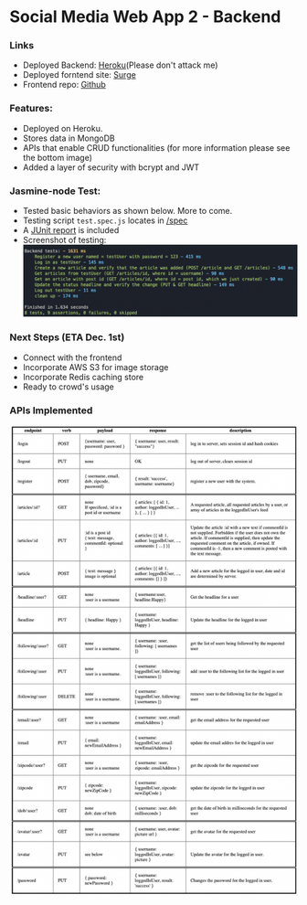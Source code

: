 # Social Media Web App 2 - Backend

### Links

- Deployed Backend: [Heroku](https://comp531-hw6-backend-bk52.herokuapp.com/)(Please don't attack me)
- Deployed forntend site: [Surge](http://ricebook-hw6-bk52.surge.sh/)
- Frontend repo: [Github](https://github.com/Pedifax/Social-Network-Application)

### Features:

- Deployed on Heroku.
- Stores data in MongoDB
- APIs that enable CRUD functionalities (for more information please see the bottom image)
- Added a layer of security with bcrypt and JWT

### Jasmine-node Test:

- Tested basic behaviors as shown below. More to come.
- Testing script <code>test.spec.js</code> locates in [/spec]()
- A [JUnit report]() is included
- Screenshot of testing:
  ![jasmine-node-test-result-image](/jasmine-node_screenshot.png)

### Next Steps (ETA Dec. 1st)
- Connect with the frontend 
- Incorporate AWS S3 for image storage
- Incorporate Redis caching store
- Ready to crowd's usage

### APIs Implemented

![apis](/APIs.png)
